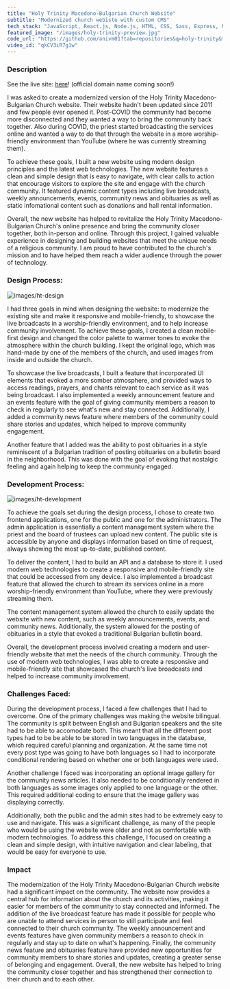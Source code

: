 ```yaml
---
title: "Holy Trinity Macedono-Bulgarian Church Website"
subtitle: "Modernized church webiste with custom CMS"
tech_stack: "JavaScript, React.js, Node.js, HTML, CSS, Sass, Express, MySql, Knex.js, JWT, Digital Ocean"
featured_image: "/images/holy-trinity-preview.jpg"
code_url: "https://github.com/anivm01?tab=repositories&q=holy-trinity&type=&language=&sort="
video_id: "qkCV3iR7g1w"
---
```


### Description

See the live site: [here](https://orca-app-gl9f4.ondigitalocean.app/)!
(official domain name coming soon!)

I was asked to create a modernized version of the Holy Trinity Macedono-Bulgarian Church website. Their website hadn't been updated since 2011 and few people ever opened it. Post-COVID the community had become more disconnected and they wanted a way to bring the community back together. Also during COVID, the priest started broadcasting the services online and wanted a way to do that through the website in a more worship-friendly environment than YouTube (where he was currently streaming them).

To achieve these goals, I built a new website using modern design principles and the latest web technologies. The new website features a clean and simple design that is easy to navigate, with clear calls to action that encourage visitors to explore the site and engage with the church community. It featured dynamic content types including live broadcasts, weekly announcements, events, community news and obituaries as well as static infomational content such as donations and hall rental information.

Overall, the new website has helped to revitalize the Holy Trinity Macedono-Bulgarian Church's online presence and bring the community closer together, both in-person and online. Through this project, I gained valuable experience in designing and building websites that meet the unique needs of a religious community. I am proud to have contributed to the church's mission and to have helped them reach a wider audience through the power of technology.

### Design Process:

![images/ht-design](/images/ht-design.jpg)

I had three goals in mind when designing the website: to modernize the existing site and make it responsive and mobile-friendly, to showcase the live broadcasts in a worship-friendly environment, and to help increase community involvement. To achieve these goals, I created a clean mobile-first design and changed the color palette to warmer tones to evoke the atmosphere within the church building. I kept the original logo, which was hand-made by one of the members of the church, and used images from inside and outside the church.

To showcase the live broadcasts, I built a feature that incorporated UI elements that evoked a more somber atmosphere, and provided ways to access readings, prayers, and chants relevant to each service as it was being broadcast. I also implemented a weekly announcement feature and an events feature with the goal of giving community members a reason to check in regularly to see what's new and stay connected. Additionally, I added a community news feature where members of the community could share stories and updates, which helped to improve community engagement.

Another feature that I added was the ability to post obituaries in a style reminiscent of a Bulgarian tradition of posting obituaries on a bulletin board in the neighborhood. This was done with the goal of evoking that nostalgic feeling and again helping to keep the community engaged.

### Development Process:

![images/ht-development](/images/ht-development.jpg)

To achieve the goals set during the design process, I chose to create two frontend applications, one for the public and one for the administrators. The admin application is essentially a content management system where the priest and the board of trustees can upload new content. The public site is accessible by anyone and displays information based on time of request, always showing the most up-to-date, published content.

To deliver the content, I had to build an API and a database to store it. I used modern web technologies to create a responsive and mobile-friendly site that could be accessed from any device. I also implemented a broadcast feature that allowed the church to stream its services online in a more worship-friendly environment than YouTube, where they were previously streaming them.

The content management system allowed the church to easily update the website with new content, such as weekly announcements, events, and community news. Additionally, the system allowed for the posting of obituaries in a style that evoked a traditional Bulgarian bulletin board.

Overall, the development process involved creating a modern and user-friendly website that met the needs of the church community. Through the use of modern web technologies, I was able to create a responsive and mobile-friendly site that showcased the church's live broadcasts and helped to increase community involvement.

### Challenges Faced:

During the development process, I faced a few challenges that I had to overcome. One of the primary challenges was making the website bilingual. The community is split between English and Bulgarian speakers and the site had to be able to accomodate both. This meant that all the different post types had to be be able to be stored in two languages in the database, which required careful planning and organization. At the same time not every post type was going to have both languages so I had to incorporate conditional rendering based on whether one or both languages were used.

Another challenge I faced was incorporating an optional image gallery for the community news articles. It also needed to be conditionally rendered in both languages as some images only applied to one language or the other. This required additional coding to ensure that the image gallery was displaying correctly.

Additionally, both the public and the admin sites had to be extremely easy to use and navigate. This was a significant challenge, as many of the people who would be using the website were older and not as comfortable with modern technologies. To address this challenge, I focused on creating a clean and simple design, with intuitive navigation and clear labeling, that would be easy for everyone to use.

### Impact

The modernization of the Holy Trinity Macedono-Bulgarian Church website had a significant impact on the community. The website now provides a central hub for information about the church and its activities, making it easier for members of the community to stay connected and informed. The addition of the live broadcast feature has made it possible for people who are unable to attend services in person to still participate and feel connected to their church community. The weekly announcement and events features have given community members a reason to check in regularly and stay up to date on what's happening. Finally, the community news feature and obituaries feature have provided new opportunities for community members to share stories and updates, creating a greater sense of belonging and engagement. Overall, the new website has helped to bring the community closer together and has strengthened their connection to their church and to each other.

